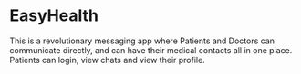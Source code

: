 # EasyHealth

This is a revolutionary messaging app where Patients and Doctors can communicate directly, and can have their medical contacts all in one place. Patients can login, view chats and view their profile.
